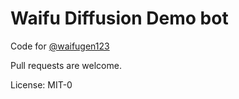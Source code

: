 # Waifu Diffusion Demo bot
Code for [@waifugen123](https://twitter.com/waifugen123)

Pull requests are welcome.

License: MIT-0
